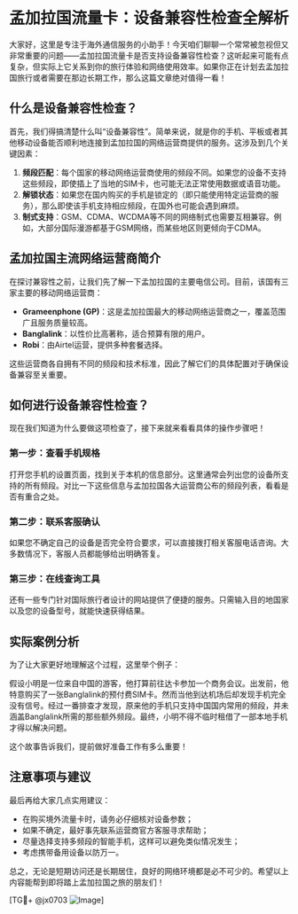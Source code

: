 # 孟加拉国流量卡：设备兼容性检查全解析

大家好，这里是专注于海外通信服务的小助手！今天咱们聊聊一个常常被忽视但又非常重要的问题——孟加拉国流量卡是否支持设备兼容性检查？这听起来可能有点复杂，但实际上它关系到你的旅行体验和网络使用效率。如果你正在计划去孟加拉国旅行或者需要在那边长期工作，那么这篇文章绝对值得一看！

## 什么是设备兼容性检查？

首先，我们得搞清楚什么叫“设备兼容性”。简单来说，就是你的手机、平板或者其他移动设备能否顺利地连接到孟加拉国的网络运营商提供的服务。这涉及到几个关键因素：

1. **频段匹配**：每个国家的移动网络运营商使用的频段不同。如果您的设备不支持这些频段，即使插上了当地的SIM卡，也可能无法正常使用数据或语音功能。
2. **解锁状态**：如果您在国内购买的手机是锁定的（即只能使用特定运营商的服务），那么即使该手机支持相应频段，在国外也可能会遇到麻烦。
3. **制式支持**：GSM、CDMA、WCDMA等不同的网络制式也需要互相兼容。例如，大部分国际漫游都基于GSM网络，而某些地区则更倾向于CDMA。

## 孟加拉国主流网络运营商简介

在探讨兼容性之前，让我们先了解一下孟加拉国的主要电信公司。目前，该国有三家主要的移动网络运营商：

- **Grameenphone (GP)**：这是孟加拉国最大的移动网络运营商之一，覆盖范围广且服务质量较高。
- **Banglalink**：以性价比高著称，适合预算有限的用户。
- **Robi**：由Airtel运营，提供多种套餐选择。

这些运营商各自拥有不同的频段和技术标准，因此了解它们的具体配置对于确保设备兼容至关重要。

## 如何进行设备兼容性检查？

现在我们知道为什么要做这项检查了，接下来就来看看具体的操作步骤吧！

### 第一步：查看手机规格
打开您手机的设置页面，找到关于本机的信息部分。这里通常会列出您的设备所支持的所有频段。对比一下这些信息与孟加拉国各大运营商公布的频段列表，看看是否有重合之处。

### 第二步：联系客服确认
如果您不确定自己的设备是否完全符合要求，可以直接拨打相关客服电话咨询。大多数情况下，客服人员都能够给出明确答复。

### 第三步：在线查询工具
还有一些专门针对国际旅行者设计的网站提供了便捷的服务。只需输入目的地国家以及您的设备型号，就能快速获得结果。

## 实际案例分析

为了让大家更好地理解这个过程，这里举个例子：

假设小明是一位来自中国的游客，他打算前往达卡参加一个商务会议。出发前，他特意购买了一张Banglalink的预付费SIM卡。然而当他到达机场后却发现手机完全没有信号。经过一番排查才发现，原来他的手机只支持中国国内常用的频段，并未涵盖Banglalink所需的那些额外频段。最终，小明不得不临时租借了一部本地手机才得以解决问题。

这个故事告诉我们，提前做好准备工作有多么重要！

## 注意事项与建议

最后再给大家几点实用建议：

- 在购买境外流量卡时，请务必仔细核对设备参数；
- 如果不确定，最好事先联系运营商官方客服寻求帮助；
- 尽量选择支持多频段的智能手机，这样可以避免类似情况发生；
- 考虑携带备用设备以防万一。

总之，无论是短期访问还是长期居住，良好的网络环境都是必不可少的。希望以上内容能帮到即将踏上孟加拉国之旅的朋友们！

[TG💪+ @jx0703 ![Image](https://github.com/user-attachments/assets/dbca1d08-cadb-493c-b0ec-ad6f7a83f270)]